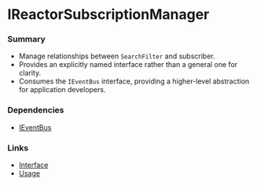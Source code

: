 # IReactorSubscriptionManager

### Summary

- Manage relationships between `SearchFilter` and subscriber.
- Provides an explicitly named interface rather than a general one for clarity.
- Consumes the `IEventBus` interface, providing a higher-level abstraction for application developers.

### Dependencies

- [IEventBus](../Events/index.md)

### Links

* [Interface](interface.md)
* [Usage](usage.md)